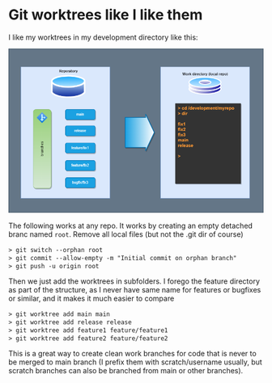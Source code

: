 # Git worktrees like I like them

I like my worktrees in my development directory like this:

![git worktree figure](git.worktrees.drawio.png)

The following works at any repo. It works by creating an empty detached branc named `root`. Remove all local files (but not the .git dir of course)

```text
> git switch --orphan root
> git commit --allow-empty -m "Initial commit on orphan branch"
> git push -u origin root
```

Then we just add the worktrees in subfolders. I forego the feature directory as part of the structure, 
as I never have same name for features or bugfixes or similar, and it makes it much easier to compare

```text
> git worktree add main main
> git worktree add release release
> git worktree add feature1 feature/feature1
> git worktree add feature2 feature/feature2
```

This is a great way to create clean work branches for code that is never to be merged to main branch (I prefix them with scratch/username usually, but scratch branches can also be branched from main or other branches).
